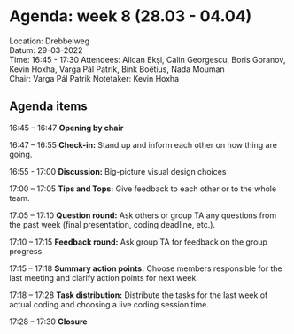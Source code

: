 # Agenda: week 8 (28.03 - 04.04)

Location: 		Drebbelweg  
Datum: 		    29-03-2022  
Time: 		    16:45 - 17:30
Attendees:		Alican Ekşi, Calin Georgescu, Boris Goranov, Kevin Hoxha, Varga Pál Patrik, Bink Boëtius, Nada Mouman  
Chair: 	        Varga Pál Patrik 
Notetaker:	    Kevin Hoxha

## Agenda items

16:45 – 16:47		**Opening by chair**

16:47 – 16:55		**Check-in:** Stand up and inform each other on how thing are going.

16:55 - 17:00       **Discussion:** Big-picture visual design choices

17:00 – 17:05		**Tips and Tops:** Give feedback to each other or to the whole team.

17:05 – 17:10	    **Question round:** Ask others or group TA any questions from the past week (final presentation, coding deadline, etc.).

17:10 – 17:15		**Feedback round:** Ask group TA for feedback on the group progress.

17:15 – 17:18		**Summary action points:** Choose members responsible for the last meeting and clarify action points for next week.

17:18 – 17:28		**Task distribution:** Distribute the tasks for the last week of actual coding and choosing a live coding session time.

17:28 – 17:30		**Closure**
